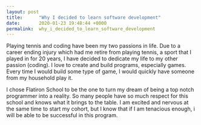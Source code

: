 ```yaml
---
layout: post
title:      "Why I decided to learn software development"
date:       2020-01-23 19:48:44 +0000
permalink:  why_i_decided_to_learn_software_development
---
```


Playing tennis and coding have been my two passions in life. Due to a career ending injury which had me retire from playing tennis, a sport that I played in for 20 years, I have decided to dedicate my life to my other passion (coding). I love to create and build programs, especially games. Every time I would build some type of game, I would quickly have someone from my household play it. 

I chose Flatiron School to be the one to turn my dream of being a top notch programmer into a reality. So many people have so much respect for this school and knows what it brings to the table. I am excited and nervous at the same time to start my cohort, but I know that if I am tenacious enough, i will be able to be successful in this program.

